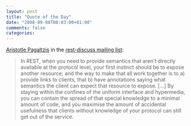 ```yaml
---
layout: post
title: "Quote of the Day"
date: "2008-09-08T08:03:00+01:00"
comments: false
categories: 
---
```


<p><a href="http://plasmasturm.org/">Aristotle Pagaltzis</a> in the <a href="http://tech.groups.yahoo.com/group/rest-discuss/message/11264">rest-discuss mailing list</a>:</p>

<blockquote>
<p>In REST, when you
need to provide semantics that aren’t directly available at the
protocol level, your first instinct should be to expose another
resource; and the way to make that all work together is to a)
provide links to clients, that b) have annotations saying what
semantics the client can expect that resource to expose. [...] By staying within
the confines of the uniform interface and hypermedia, you can
contain the spread of that special knowledge to a minimal amount
of code, and you maximise the amount of accidental usefulness
that clients without knowledge of your protocol can still get
out of the service.</p>
</blockquote>


